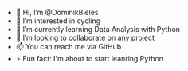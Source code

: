 - 👋 Hi, I’m @DominikBieles
- 👀 I’m interested in cycling 
- 🌱 I’m currently learning Data Analysis with Python
- 💞️ I’m looking to collaborate on any project
- 📫 You can reach me via GitHub
- ⚡ Fun fact: I'm about to start leanring Python 
